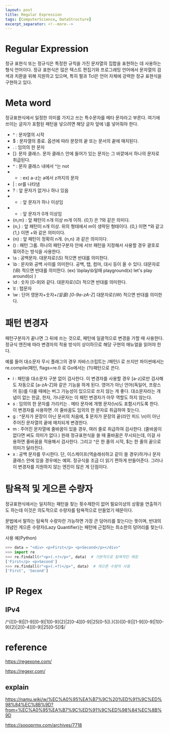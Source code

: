 ```yaml
---
layout: post
title: Regular Expression
tags: [ComputerScience, DataStructure]
excerpt_separator: <!--more-->
---
```


# Regular Expression

정규 표현식 또는 정규식은 특정한 규칙을 가진 문자열의 집합을 표현하는 데 사용하는 형식 언어이다. 정규 표현식은 많은 텍스트 편집기와 프로그래밍 언어에서 문자열의 검색과 치환을 위해 지원하고 있으며, 특히 펄과 Tcl은 언어 자체에 강력한 정규 표현식을 구현하고 있다.

<!--more-->

# Meta word

정규표현식에서 일정한 의미를 가지고 쓰는 특수문자를 메타 문자라고 부른다. 여기에 쓰이는 글자가 포함된 패턴을 넣으려면 해당 글자 앞에 \를 넣어줘야 한다.

- ^ : 문자열의 시작
- $ : 문자열의 종료. 옵션에 따라 문장의 끝 또는 문서의 끝에 매치된다.
- . : 임의의 한 문자
- []: 문자 클래스. 문자 클래스 안에 들어가 있는 문자는 그 바깥에서 하나의 문자로 취급된다.
- ^ : 문자 클래스 내에서 ^는 not
- - : ex) a-z는 a에서 z까지의 문자
- | : or를 나타냄
- ? : 앞 문자가 없거나 하나 있음
- + : 앞 문자가 하나 이상임
- * : 앞 문자가 0개 이상임
- {n,m} : 앞 패턴이 n개 이상 m개 이하. {0,1} 은 ?와 같은 의미다.
- {n,} : 앞 패턴이 n개 이상. 위의 형태에서 m이 생략된 형태이다. {0,} 이면 *와 같고 {1,} 이면 +와 같은 의미이다.
- {n} : 앞 패턴이 정확히 n개. {n,n} 과 같은 의미이다.
- () : 패턴 그룹. 하나의 패턴구분자 안에 서브 패턴을 지정해서 사용할 경우 괄호로 묶어주는 방식을 사용한다.
- \s : 공백문자. 대문자로(\S) 적으면 반대를 의미한다.
- \b : 문자와 공백 사이를 의미한다. 공백, 탭, 컴마, 대시 등이 올 수 있다. 대문자로(\B) 적으면 반대를 의미한다. (ex) \bplay\b일때 playground(x) let's play around(o) )
- \d : 숫자 [0-9]와 같다. 대문자로(\D) 적으면 반대를 의미한다.
- \t : 탭문자
- \w : 단어 영문자+숫자+_(밑줄) [0-9a-zA-Z_] 대문자로(\W) 적으면 반대를 의미한다.

# 패턴 변경자

패턴구분자가 끝나면 그 뒤에 쓰는 것으로, 패턴에 일괄적으로 변경을 가할 때 사용한다. 정규식 엔진에 따라 변경자의 적용 방식이 상이하므로 해당 구현의 매뉴얼을 읽어야 한다. 

예를 들어 대소문자 무시 플래그의 경우 자바스크립트는 /패턴/i 로 쓰지만 파이썬에서는 re.compile(패턴, flags=re.I) 로 Go에서는 (?i)패턴으로 쓴다.

- i : 패턴을 대소문자 구분 없이 검사한다. 이 변경자를 사용할 경우 [a-z]로만 검사해도 자동으로 [a-zA-Z]와 같은 기능을 하게 된다. 영어가 아닌 언어(독일어, 프랑스어 등)를 다룰 때에는 버그 가능성이 있으므로 쓰지 않는 게 좋다. 대소문자라는 개념이 없는 한글, 한자, 가나문자는 이 패턴 변경자가 아무 역할도 하지 않는다.
- s : 임의의 한 문자를 가리키는 . 메타 문자에 개행 문자(\n)도 포함시키도록 한다. 이 변경자를 사용하면 .이 줄바꿈도 임의의 한 문자로 취급하여 찾는다.
- g : ^문자가 문장이 아닌 문서의 처음에, $ 문자가 문장의 끝(라인 피드 \n)이 아닌 주어진 문자열의 끝에 매치되게 변경한다.
- m : 주어진 문자열에 줄바꿈이 있을 경우, 여러 줄로 취급하여 검사한다. (줄바꿈이 없다면 써도 의미가 없다.) 원래 정규표현식을 쓸 때 줄바꿈은 무시되는데, 이걸 사용하면 줄바꿈을 적용해서 검사한다. 그리고 ^은 한 줄의 시작, $는 한 줄의 끝으로 의미가 달라진다.
- x : 공백 문자를 무시한다. 단, 이스케이프(역슬래쉬하고 같이 쓸 경우)하거나 문자 클래스 안에 있을 경우에는 예외. 정규식을 조금 더 읽기 편하게 만들어준다. 그러나 이 변경자를 지원하지 않는 엔진이 많은 게 단점이다.

# 탐욕적 및 게으른 수량자

정규표현식에서는 일치하는 패턴을 찾는 횟수제한이 없어 필요이상의 상황을 연출하기도 하는데 이것은 의도적으로 수량자를 탐욕적으로 만들었기 때문이다. 

문법에서 말하는 탐욕적 수량자란 가능하면 가장 큰 덩어리를 찾는다는 뜻이며, 반대의 개념인 게으른 수량자(Lazy Quantifier)는 패턴에 근접하는 최소한의 덩어리를 찾는다.

사용 예(Python)

```python
>>> data = "<div> <p>First</p> <p>Second</p></div>"
>>> import re
>>> re.findall(r"<p>(.+)</p>", data)  # 기본적으로 탐욕적인 매칭
['First</p> <p>Second']
>>> re.findall(r"<p>(.+?)</p>", data)  # 게으른 수량자 사용
['First', 'Second']
```

# IP Regex

## IPv4

/^(([0-9]|[1-9][0-9]|1[0-9]{2}|2[0-4][0-9]|25[0-5])\.){3}([0-9]|[1-9][0-9]|1[0-9]{2}|2[0-4][0-9]|25[0-5])$/

# reference

https://regexone.com/

https://regexr.com/

## explain

https://namu.wiki/w/%EC%A0%95%EA%B7%9C%20%ED%91%9C%ED%98%84%EC%8B%9D?from=%EC%A0%95%EA%B7%9C%ED%91%9C%ED%98%84%EC%8B%9D

https://soooprmx.com/archives/7718